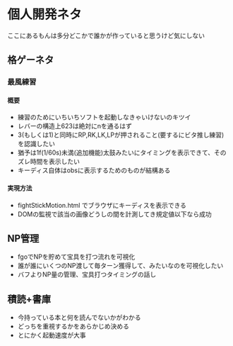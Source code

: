 # 個人開発ネタ
ここにあるもんは多分どこかで誰かが作っていると思うけど気にしない
## 格ゲーネタ
### 最風練習
#### 概要
- 練習のためにいちいちソフトを起動しなきゃいけないのキツイ
- レバーの構造上623は絶対にnを通るはず
- 3(もしくは1)と同時にRP,RK,LK,LPが押されること(要するにビタ推し練習)を認識したい
- 猶予は1f(1/60s)未満(追加機能)太鼓みたいにタイミングを表示できて、そのズレ時間を表示したい
- キーディス自体はobsに表示するためのものが結構ある

#### 実現方法
- fightStickMotion.html でブラウザにキーディスを表示できる
- DOMの監視で該当の画像どうしの間を計測してき規定値以下なら成功

## NP管理
- fgoでNPを貯めて宝具を打つ流れを可視化
- 誰が誰にいくつのNP渡して毎ターン獲得して、みたいなのを可視化したい
- バフよりNP量の管理、宝具打つタイミングの話し

## 積読+書庫
- 今持っている本と何を読んでないかがわかる
- どっちを重視するかをあらかじめ決める
- とにかく起動速度が大事
